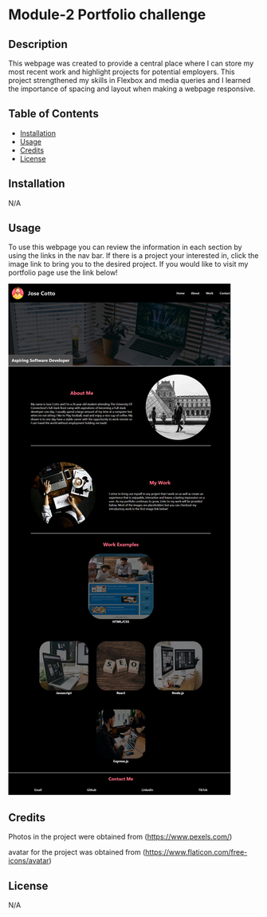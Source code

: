 # Module-2 Portfolio challenge

## Description

This webpage was created to provide a central place where I can store my most recent work and highlight projects for potential employers. This project strengthened my skills in Flexbox and media queries and I learned the importance of spacing and layout when making a webpage responsive. 

## Table of Contents 

- [Installation](#installation)
- [Usage](#usage)
- [Credits](#credits)
- [License](#license)

## Installation

N/A

## Usage

To use this webpage you can review the information in each section by using the links in the nav bar. If there is a project your interested in, click the image link to bring you to the desired project. If you would like to visit my portfolio page use the link below!

![screenshot of portfolio](assets/images/Portfolio.png)

## Credits

Photos in the project were obtained from (https://www.pexels.com/)

avatar for the project was obtained from (https://www.flaticon.com/free-icons/avatar)

## License

N/A

